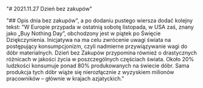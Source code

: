 "# 2021.11.27 Dzień bez zakupów"

"## Opis dnia bez zakupów", a po dodaniu pustego wiersza dodać kolejny tekst: "W Europie przypada w ostatnią sobotę listopada, w USA zaś, znany jako „Buy Nothing Day”, obchodzony jest w piątek po Święcie Dziękczynienia. Inicjatywa na ma celu zwrócenie uwagi świata na postępujący konsumpcjonizm, czyli nadmierne przywiązywanie wagi do dóbr materialnych. Dzień bez Zakupów przypomina również o drastycznych różnicach w jakości życia w poszczególnych częściach świata. Około 20% ludzkości konsumuje ponad 80% produkowanych na świecie dóbr. Sama produkcja tych dóbr wiąże się nierozłącznie z wyzyskiem milionów pracowników – głównie w krajach azjatyckich."
